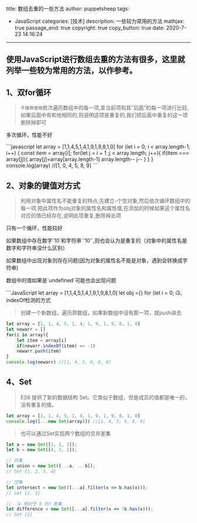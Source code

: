 title:  数组去重的一些方法
author: puppetsheep
tags:
  - JavaScript
categories: [技术]
description: 一些较为常用的方法
mathjax: true
passage_end: true
copyright: true
copy_button: true
date: 2020-7-23 14:16:24
---
## 使用JavaScript进行数组去重的方法有很多，这里就列举一些较为常用的方法，以作参考。

<!-- more -->

## 1、双for循环
> `不推荐使用`依次遍历数组中的每一项,拿当前项和其”后面”的每一项进行比较,如果后面中有和他相同的,则说明这项是重复的,我们把后面中重复的这一项删除掉即可
<div class="note warning"><p>多次循环，性能不好</p></div>
```javascript
let array = [1,1,4,5,1,4,1,9,1,9,8,1,0]
for (let i = 0; i < array.length-1; i++) {
    const item = array[i];
    for(let j = i + 1 ;j < array.length; j++){
        if(item === array[j]){
            array[j]=array[array.length-1]
            array.length--
            j--
        }
    }
}
console.log(array) //[1, 0, 4, 5, 8, 9]
```

## 2、对象的键值对方式
> 利用对象中属性名不能重复的特点,先建立-个空对象,然后依次循环数组中的每一项,把此项作为obj对象的属性名和属性值,在添加的时候如果这个属性名对应的值已经存在,说明此项重复,删除掉此项
<div class="note info"><p>只有一个循环，性能较好</p></div>
<div class="note warning"><p>如果数组中存在数字`10`和字符串`'10'`,则也会认为是重复的（对象中的属性名是数字和字符串没什么区别）</p><p>如果数组中出现对象则存在问题(因为对象的属性名不能是对象，遇到会转换成字符串)</p><p>数组中的值如果是`undefined`可能也会出现问题</p></div>
```JavaScript
let array = [1,1,4,5,1,4,1,9,1,9,8,1,0]
let obj ={}
for (let i = 0; i<array.length;i++) {
    let item = array[i]
    if(obj[item] !== undefined){
        array[i] = array[array.length -1]
        array.length--
        i--
        continue
    }
    obj[item] = item
}
console.log(array) //[1, 0, 4, 5, 8, 9]
```

## 3、indexOf检测的方式
> 创建一个新数组，遍历原数组，如果新数组中没有那一项，就push进去
```javascript
let array = [1, 1, 4, 5, 1, 4, 1, 9, 1, 9, 8, 1, 0]
let newarr = []
for(i in array){
    let item = array[i]
    if(newarr.indexOf(item) == -1)
    newarr.push(item)
}
console.log(newarr) //[1, 4, 5, 9, 8, 0]
```


## 4、Set
> ES6 提供了新的数据结构 Set。它类似于数组，但是成员的值都是唯一的，没有重复的值。
```javascript
let array = [1, 1, 4, 5, 1, 4, 1, 9, 1, 9, 8, 1, 0]
console.log([...new Set(array)]) //[1, 4, 5, 9, 8, 0]
```

> 也可以通过Set实现两个数组的交并差集

```javascript
let a = new Set([1, 2, 3]);
let b = new Set([4, 3, 2]);

// 并集
let union = new Set([...a, ...b]);
// Set {1, 2, 3, 4}

// 交集
let intersect = new Set([...a].filter(x => b.has(x)));
// set {2, 3}

// （a 相对于 b 的）差集
let difference = new Set([...a].filter(x => !b.has(x)));
// Set {1}
```